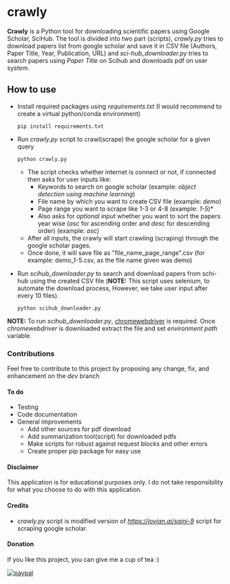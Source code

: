 # crawly
**Crawly** is a Python tool for downloading scientific papers using Google Scholar, SciHub. The tool is divided into two part (scripts), *crawly.py* tries to download papers list from google scholar and save it in CSV file (Authors, Paper Title, Year, Publication, URL) and *sci-hub_downloader.py* tries to search papers using *Paper Title* on Scihub and downloads pdf on user system. 

## How to use
- Install required packages using *requirements.txt* (I would recommend to create a virtual python/conda environment)

      pip install requirements.txt
- Run *crawly.py* script to crawl(scrape) the google scholar for a given query

      python crawly.py
      
  - The script checks whether internet is connect or not, if connected then asks for user inputs like:
    - Keywords to search on google scholar (example: *object detection using machine learning*)
    - File name by which you want to create CSV file (example: *demo*)
    - Page range you want to scrape like 1-3 or 4-8 (example: *1-5*)*
    - Also asks for *optional input* whether you want to sort the papers year wise (*asc* for ascending order and *desc* for descending order) (example: *asc*)
   - After all inputs, the crawly will start crawling (scraping) through the google scholar pages.
   - Once done, it will save file as "file_name_page_range".csv (for example: demo_1-5.csv, as the file name given was demo)
   
- Run *scihub_downloader.py* to search and download papers from schi-hub using the created CSV file (**NOTE:** This script uses selenium, to automate the download process, However, we take user input after every 10 files).

      python scihub_downloader.py
 
**NOTE:** To run *scihub_downloader.py*, [chromewebdriver](https://chromedriver.chromium.org/downloads) is required. Once *chromewebdriver* is downloaded extract the file and set *environment path* variable.

### Contributions
Feel free to contribute to this project by proposing any change, fix, and enhancement on the *dev* branch

#### To do
- Testing
- Code documentation
- General improvements
    - Add other sources for pdf download
    - Add summarization tool(script) for downloaded pdfs
    - Make scripts for robust against request blocks and other errors
    - Create proper pip package for easy use

#### Disclaimer
This application is for educational purposes only. I do not take responsibility for what you choose to do with this application.

#### Credits
- *crawly.py* script is modified version of *https://jovian.ai/saini-9* script for scraping google scholar.

#### Donation
If you like this project, you can give me a cup of tea :)

[![paypal](https://www.paypalobjects.com/en_US/i/btn/btn_donateCC_LG.gif)](https://paypal.me/lokeshsk755)
